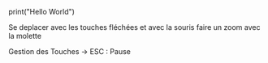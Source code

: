 print("Hello World")

Se deplacer avec les touches fléchées et avec la souris
faire un zoom avec la molette

Gestion des Touches
-> ESC : Pause

